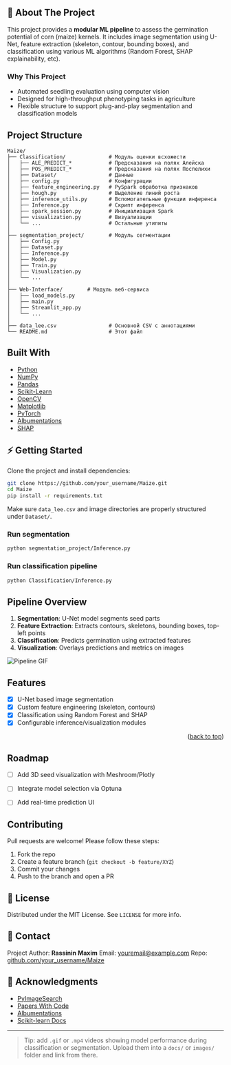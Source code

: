 ## 🌽 About The Project

This project provides a **modular ML pipeline** to assess the germination potential of corn (maize) kernels. It includes image segmentation using U-Net, feature extraction (skeleton, contour, bounding boxes), and classification using various ML algorithms (Random Forest, SHAP explainability, etc).

###  Why This Project

* Automated seedling evaluation using computer vision
* Designed for high-throughput phenotyping tasks in agriculture
* Flexible structure to support plug-and-play segmentation and classification models

##  Project Structure

```
Maize/
├── Classification/              # Модуль оценки всхожести
│   ├── ALE_PREDICT_*            # Предсказания на полях Алейска
│   ├── POS_PREDICT_*            # Предсказания на полях Поспелихи
│   ├── Dataset/                 # Данные
│   ├── config.py                # Конфигурации
│   ├── feature_engineering.py   # PySpark обработка признаков
│   ├── hough.py                 # Выделение линий роста
│   ├── inference_utils.py       # Вспомогательные функции инференса
│   ├── Inference.py             # Скрипт инференса
│   ├── spark_session.py         # Инициализация Spark
│   ├── visualization.py         # Визуализации
│   └── ...                      # Остальные утилиты
│
├── segmentation_project/        # Модуль сегментации
│   ├── Config.py
│   ├── Dataset.py
│   ├── Inference.py
│   ├── Model.py
│   ├── Train.py
│   ├── Visualization.py
│   └── ...
│ 
├── Web-Interface/        # Модуль веб-сервиса
│   ├── load_models.py
│   ├── main.py
│   ├── Streamlit_app.py
│   └── ...
│
├── data_lee.csv                 # Основной CSV с аннотациями
└── README.md                    # Этот файл
```

##  Built With

* [Python](https://www.python.org/)
* [NumPy](https://numpy.org/)
* [Pandas](https://pandas.pydata.org/)
* [Scikit-Learn](https://scikit-learn.org/)
* [OpenCV](https://opencv.org/)
* [Matplotlib](https://matplotlib.org/)
* [PyTorch](https://pytorch.org/)
* [Albumentations](https://albumentations.ai/)
* [SHAP](https://github.com/slundberg/shap)


## ⚡ Getting Started

Clone the project and install dependencies:

```bash
git clone https://github.com/your_username/Maize.git
cd Maize
pip install -r requirements.txt
```

Make sure `data_lee.csv` and image directories are properly structured under `Dataset/`.

### Run segmentation

```bash
python segmentation_project/Inference.py
```

### Run classification pipeline

```bash
python Classification/Inference.py
```


##  Pipeline Overview

1. **Segmentation**: U-Net model segments seed parts
2. **Feature Extraction**: Extracts contours, skeletons, bounding boxes, top-left points
3. **Classification**: Predicts germination using extracted features
4. **Visualization**: Overlays predictions and metrics on images

![Pipeline GIF](https://media.giphy.com/media/QBd2kLB5qDmysEXre9/giphy.gif)


##  Features

* [x] U-Net based image segmentation
* [x] Custom feature engineering (skeleton, contours)
* [x] Classification using Random Forest and SHAP
* [x] Configurable inference/visualization modules

<p align="right">(<a href="#readme-top">back to top</a>)</p>

##  Roadmap

* [ ] Add 3D seed visualization with Meshroom/Plotly
* [ ] Integrate model selection via Optuna
* [ ] Add real-time prediction UI


##  Contributing

Pull requests are welcome! Please follow these steps:

1. Fork the repo
2. Create a feature branch (`git checkout -b feature/XYZ`)
3. Commit your changes
4. Push to the branch and open a PR


## 📄 License

Distributed under the MIT License. See `LICENSE` for more info.


## 💬 Contact

Project Author: **Rassinin Maxim**
Email: [youremail@example.com](mailto:youremail@example.com)
Repo: [github.com/your\_username/Maize](https://github.com/your_username/Maize)


## 👏 Acknowledgments

* [PyImageSearch](https://pyimagesearch.com/)
* [Papers With Code](https://paperswithcode.com/)
* [Albumentations](https://albumentations.ai/)
* [Scikit-learn Docs](https://scikit-learn.org/stable/)

---

> Tip: add `.gif` or `.mp4` videos showing model performance during classification or segmentation. Upload them into a `docs/` or `images/` folder and link from there.


